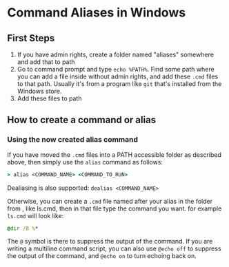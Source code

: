 # Command Aliases in Windows

## First Steps

1) If you have admin rights, create a folder named "aliases" somewhere and add that to path
2) Go to command prompt and type `echo %PATH%`. Find some path where you can add a file inside without admin rights, and add these `.cmd` files to that path. Usually it's from a program like `git` that's installed from the Windows store.
3) Add these files to path

## How to create a command or alias

### Using the now created alias command
If you have moved the `.cmd` files into a PATH accessible folder as described above, then simply use the `alias` command as follows:

```cmd
> alias <COMMAND_NAME> <COMMAND_TO_RUN>
```

Dealiasing is also supported: `dealias <COMMAND_NAME>`

Otherwise, you can create a `.cmd` file named after your alias in the folder from , like ls.cmd, then in that file type the command you want. for example `ls.cmd` will look like:

```cmd
@dir /B %*
```

The `@` symbol is there to suppress the output of the command. If you are writing a multiline command script, you can also use `@echo off` to suppress the output of the command, and `@echo on` to turn echoing back on.
